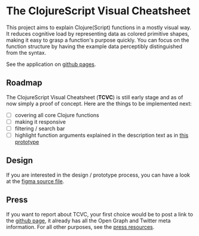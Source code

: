 # The ClojureScript Visual Cheatsheet

This project aims to explain Clojure(Script) functions in a mostly visual way. It reduces cognitive load by representing data as colored primitive shapes, making it easy to grasp a function's purpose quickly. You can focus on the function structure by having the example data perceptibly distinguished from the syntax.

See the application on [github pages](https://s-haensch.github.io/visual-cheatsheet/).



## Roadmap

The ClojureScript Visual Cheatsheet (**TCVC**) is still early stage and as of now simply a proof of concept. Here are the things to be implemented next:

- [ ] covering all core Clojure functions
- [ ] making it responsive
- [ ] filtering / search bar
- [ ] highlight function arguments explained in the description text as in [this prototype](https://www.figma.com/proto/O5Pgq4suWnaAK0KjWyqOtqxb/ClojureScript-Visual-Cheatsheet?node-id=125%3A4255&scaling=contain)

## Design
If you are interested in the design / prototype process, you can have a look at the [figma source file](https://www.figma.com/file/O5Pgq4suWnaAK0KjWyqOtqxb/ClojureScript-Visual-Cheatsheet).


## Press
If you want to report about TCVC, your first choice would be to post a link to the [github page](https://s-haensch.github.io/visual-cheatsheet/), it already has all the Open Graph and Twitter meta information. For all other purposes, see the [press resources](https://github.com/s-haensch/visual-cheatsheet/blob/master/press.md).
